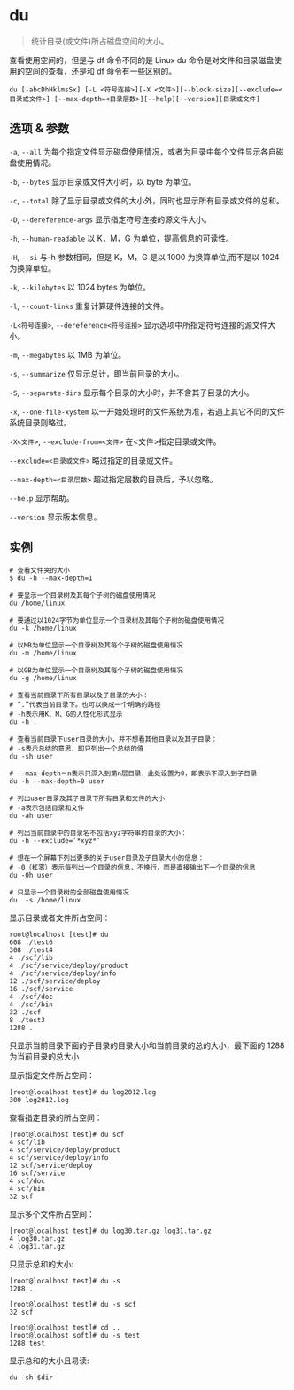 # du

> 统计目录(或文件)所占磁盘空间的大小。

查看使用空间的，但是与 df 命令不同的是 Linux du 命令是对文件和目录磁盘使用的空间的查看，还是和 df 命令有一些区别的。

```
du [-abcDhHklmsSx] [-L <符号连接>][-X <文件>][--block-size][--exclude=<目录或文件>] [--max-depth=<目录层数>][--help][--version][目录或文件]
```

## 选项 & 参数

`-a`, `--all`
为每个指定文件显示磁盘使用情况，或者为目录中每个文件显示各自磁盘使用情况。

`-b`, `--bytes`
显示目录或文件大小时，以 byte 为单位。

`-c`, `--total`
除了显示目录或文件的大小外，同时也显示所有目录或文件的总和。

`-D`, `--dereference-args`
显示指定符号连接的源文件大小。

`-h`, `--human-readable`
以 K，M，G 为单位，提高信息的可读性。

`-H`, `--si`
与-h 参数相同，但是 K，M，G 是以 1000 为换算单位,而不是以 1024 为换算单位。

`-k`, `--kilobytes`
以 1024 bytes 为单位。

`-l`, `--count-links`
重复计算硬件连接的文件。

`-L<符号连接>`, `--dereference<符号连接>`
显示选项中所指定符号连接的源文件大小。

`-m`, `--megabytes`
以 1MB 为单位。

`-s`, `--summarize`
仅显示总计，即当前目录的大小。

`-S`, `--separate-dirs`
显示每个目录的大小时，并不含其子目录的大小。

`-x`, `--one-file-xystem`
以一开始处理时的文件系统为准，若遇上其它不同的文件系统目录则略过。

`-X<文件>`, `--exclude-from=<文件>`
在<文件>指定目录或文件。

`--exclude=<目录或文件>`
略过指定的目录或文件。

`--max-depth=<目录层数>`
超过指定层数的目录后，予以忽略。

`--help`
显示帮助。

`--version`
显示版本信息。

## 实例

```
# 查看文件夹的大小
$ du -h --max-depth=1
```

```
# 要显示一个目录树及其每个子树的磁盘使用情况
du /home/linux

# 要通过以1024字节为单位显示一个目录树及其每个子树的磁盘使用情况
du -k /home/linux

# 以MB为单位显示一个目录树及其每个子树的磁盘使用情况
du -m /home/linux

# 以GB为单位显示一个目录树及其每个子树的磁盘使用情况
du -g /home/linux

# 查看当前目录下所有目录以及子目录的大小：
# “.”代表当前目录下。也可以换成一个明确的路径
# -h表示用K、M、G的人性化形式显示
du -h .

# 查看当前目录下user目录的大小，并不想看其他目录以及其子目录：
# -s表示总结的意思，即只列出一个总结的值
du -sh user

# --max-depth＝n表示只深入到第n层目录，此处设置为0，即表示不深入到子目录
du -h --max-depth=0 user

# 列出user目录及其子目录下所有目录和文件的大小
# -a表示包括目录和文件
du -ah user

# 列出当前目录中的目录名不包括xyz字符串的目录的大小：
du -h --exclude=’*xyz*’

# 想在一个屏幕下列出更多的关于user目录及子目录大小的信息：
# -0（杠零）表示每列出一个目录的信息，不换行，而是直接输出下一个目录的信息
du -0h user

# 只显示一个目录树的全部磁盘使用情况
du  -s /home/linux
```

显示目录或者文件所占空间：

```
root@localhost [test]# du
608 ./test6
308 ./test4
4 ./scf/lib
4 ./scf/service/deploy/product
4 ./scf/service/deploy/info
12 ./scf/service/deploy
16 ./scf/service
4 ./scf/doc
4 ./scf/bin
32 ./scf
8 ./test3
1288 .
```

只显示当前目录下面的子目录的目录大小和当前目录的总的大小，最下面的 1288 为当前目录的总大小

显示指定文件所占空间：

```
[root@localhost test]# du log2012.log
300 log2012.log
```

查看指定目录的所占空间：

```
[root@localhost test]# du scf
4 scf/lib
4 scf/service/deploy/product
4 scf/service/deploy/info
12 scf/service/deploy
16 scf/service
4 scf/doc
4 scf/bin
32 scf
```

显示多个文件所占空间：

```
[root@localhost test]# du log30.tar.gz log31.tar.gz
4 log30.tar.gz
4 log31.tar.gz
```

只显示总和的大小:

```
[root@localhost test]# du -s
1288 .

[root@localhost test]# du -s scf
32 scf

[root@localhost test]# cd ..
[root@localhost soft]# du -s test
1288 test
```

显示总和的大小且易读:

```
du -sh $dir
```
